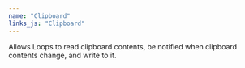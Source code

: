 ```yaml
---
name: "Clipboard"
links_js: "Clipboard"
---
```

Allows Loops to read clipboard contents, be notified when clipboard contents change, and write to it.